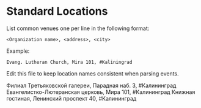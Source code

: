 # Standard Locations

List common venues one per line in the following format:

```
<Organization name>, <address>, <city>
```

Example:

```
Evang. Lutheran Church, Mira 101, #Kaliningrad
```

Edit this file to keep location names consistent when parsing events.

Филиал Третьяковской галереи, Парадная наб. 3, #Калининград
Евангелистко-Лютеранская церковь, Мира 101, #Калининград
Книжная гостиная, Ленинский проспект 40, #Калининград
